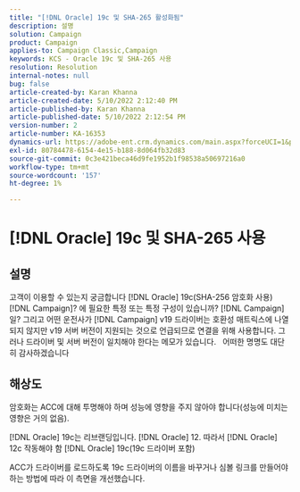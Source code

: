 ```yaml
---
title: "[!DNL Oracle] 19c 및 SHA-265 활성화됨"
description: 설명
solution: Campaign
product: Campaign
applies-to: Campaign Classic,Campaign
keywords: KCS - Oracle 19c 및 SHA-265 사용
resolution: Resolution
internal-notes: null
bug: false
article-created-by: Karan Khanna
article-created-date: 5/10/2022 2:12:40 PM
article-published-by: Karan Khanna
article-published-date: 5/10/2022 2:12:54 PM
version-number: 2
article-number: KA-16353
dynamics-url: https://adobe-ent.crm.dynamics.com/main.aspx?forceUCI=1&pagetype=entityrecord&etn=knowledgearticle&id=2959483e-6bd0-ec11-a7b5-00224809c556
exl-id: 80784478-6154-4e15-b188-8d064fb32d83
source-git-commit: 0c3e421beca46d9fe1952b1f98538a50697216a0
workflow-type: tm+mt
source-wordcount: '157'
ht-degree: 1%

---
```


# [!DNL Oracle] 19c 및 SHA-265 사용

## 설명


고객이 이용할 수 있는지 궁금합니다 [!DNL Oracle] 19c(SHA-256 암호화 사용) [!DNL Campaign]? 에 필요한 특정 또는 특정 구성이 있습니까? [!DNL Campaign] 일? 그리고 어떤 운전사가 [!DNL Campaign] v19 드라이버는 호환성 매트릭스에 나열되지 않지만 v19 서버 버전이 지원되는 것으로 언급되므로 연결을 위해 사용합니다. 그러나 드라이버 및 서버 버전이 일치해야 한다는 메모가 있습니다.
 
어떠한 명명도 대단히 감사하겠습니다


## 해상도


암호화는 ACC에 대해 투명해야 하며 성능에 영향을 주지 않아야 합니다(성능에 미치는 영향은 거의 없음).



[!DNL Oracle] 19c는 리브랜딩입니다. [!DNL Oracle] 12. 따라서 [!DNL Oracle] 12c 작동해야 함 [!DNL Oracle] 19c(19c 드라이버 포함)



ACC가 드라이버를 로드하도록 19c 드라이버의 이름을 바꾸거나 심볼 링크를 만들어야 하는 방법에 따라 이 측면을 개선했습니다.
